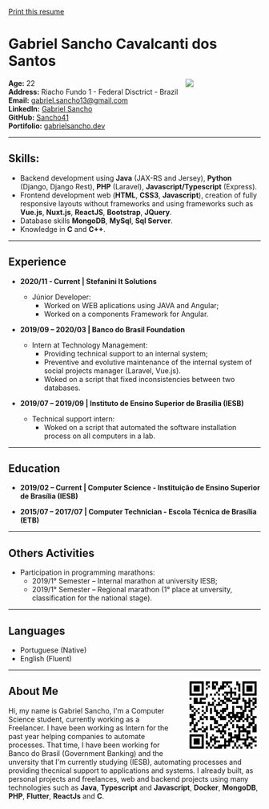 [Print this resume](https://Sancho41.github.io/curriculum.html#print)
# Gabriel Sancho Cavalcanti dos Santos

<img src="https://avatars3.githubusercontent.com/u/26601912?v=4" align="right" width="150"></img>
**Age:** 22<br>
**Address:** Riacho Fundo 1 - Federal Disctrict - Brazil<br>
**Email:** gabriel.sancho13@gmail.com<br>
**LinkedIn:** [Gabriel Sancho](https://www.linkedin.com/in/gabriel-sancho-99888a180/)<br>
**GitHub:** [Sancho41](https://github.com/Sancho41)<br>
**Portifolio:** [gabrielsancho.dev](https://gabrielsancho.dev)

---

## Skills:
  - Backend development using **Java** (JAX-RS and Jersey), **Python** (Django, Django Rest), **PHP** (Laravel), **Javascript/Typescript** (Express).
  - Frontend development web (**HTML**, **CSS3**, **Javascript**), creation of fully responsive layouts without frameworks and using frameworks such as **Vue.js**, **Nuxt.js**, **ReactJS**, **Bootstrap**, **JQuery**.
  - Database skills **MongoDB**, **MySql**, **Sql Server**.
  - Knowledge in **C** and **C++**.

---

## Experience
- **2020/11 - Current | Stefanini It Solutions**
    - Júnior Developer:
        - Worked on WEB aplications using JAVA and Angular;
        - Worked on a components Framework for Angular.

- **2019/09 – 2020/03 | Banco do Brasil Foundation**
    - Intern at Technology Management:
      - Providing technical support to an internal system;
      - Preventive and evolutive maintenance of the internal system of social projects manager (Laravel, Vue.js).
      - Woked on a script that fixed inconsistencies between two databases.

- **2019/07 – 2019/09 | Instituto de Ensino Superior de Brasília (IESB)**
    - Technical support intern:
      - Woked on a script that automated the software installation process on all computers in a lab.

---

## Education
- **2019/02 – Current | Computer Science - Instituição de Ensino Superior de Brasília (IESB)**

- **2015/07 – 2017/07 | Computer Technician - Escola Técnica de Brasília (ETB)**

---

## Others Activities
- Participation in programming marathons:
    - 2019/1° Semester – Internal marathon at university IESB;
    - 2019/1° Semester – Regional marathon (1° place at unversity, classification for the national stage).

---

## Languages
  - Portuguese (Native)
  - English (Fluent)

___

<img src="assets/img/qrcode.png" width="150" align="right" style="margin-left: 20px"></img>
## About Me 

Hi, my name is Gabriel Sancho, I'm a Computer Science student, currently working as a Freelancer. I have been working as Intern for the past year helping companies to automate processes. That time, I have been working for Banco do Brasil (Government Banking) and the unversity that I'm currently studying (IESB), automating processes and providing thecnical support to applications and systems.
I already built, as personal projects and freelances, web and backend projects using many technologies such as **Java**, **Typescript** and **Javascript**, **Docker**, **MongoDB**, **PHP**, **Flutter**, **ReactJs** and **C**.
